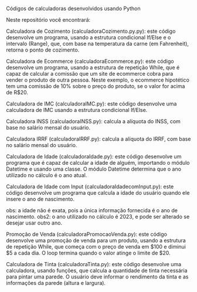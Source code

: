 Códigos de calculadoras desenvolvidos usando Python

Neste repositório você encontrará:

Calculadora de Cozimento (calculadoraCozimento.py.py): este código desenvolve um programa, usando a estrutura condicional If/Else e o intervalo (Range), que, com base na temperatura da carne (em Fahrenheit), retorna o ponto de cozimento.

Calculadora de Ecommerce (calculadoraEcommerce.py): este código desenvolve um programa, usando a estrutura de repetição While, que é capaz de calcular a comissão que um site de ecommerce cobra para vender o produto de outra pessoa. Neste exemplo, o ecommerce hipotético tem uma comissão de 10% sobre o preço do produto, se o valor for acima de R$20.

Calculadora de IMC (calculadoraIMC.py): este código desenvolve uma calculadora de IMC usando a estrutura condicional If/Else.

Calculadora INSS (calculadoraINSS.py): calcula a alíquota do INSS, com base no salário mensal do usuário.

Calculadora IRRF (calculadoraIRRF.py): calcula a alíquota do IRRF, com base no salário mensal do usuário.

Calculadora de Idade (calculadoraIdade.py): este código desenvolve um programa que é capaz de calcular a idade de alguém, importando o módulo Datetime e usando uma classe. O módulo Datetime determina que o ano utilizado no cálculo é o ano atual.

Calculadora de Idade com Input (calculadoraIdadecomInput.py): este código desenvolve um programa que calcula a idade do usuário quando ele insere o ano de nascimento.

   obs: a idade não é exata, pois a única informação fornecida é o ano de nascimento.
   obs2: o ano utilizado no cálculo é 2023, e pode ser alterado se desejar usar outro ano.

Promoção de Venda (calculadoraPromocaoVenda.py): este código desenvolve uma promoção de venda para um produto, usando a estrutura de repetição While, que começa com o preço de venda em $100 e diminui $5 a cada dia. O loop termina quando o valor atinge o limite de $20.

Calculadora de Tinta (calculadoraTinta.py): este código desenvolve uma calculadora, usando funções, que calcula a quantidade de tinta necessária para pintar uma parede. O usuário deve informar o rendimento da tinta e as informações da parede (altura e largura).
